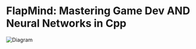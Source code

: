 # FlapMind: Mastering Game Dev AND Neural Networks in Cpp
![Diagram](https://github.com/ehtishamnaveed/FlapMind--Mastering-Game-Dev-AND-Neural-Networks-in-Cpp/assets/75159969/b39d6795-4180-42d9-ad49-12245906e588)

